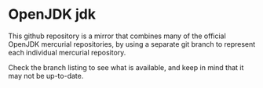 # OpenJDK jdk

This github repository is a mirror that combines many of the official
OpenJDK mercurial repositories, by using a separate git branch to
represent each individual mercurial repository.

Check the branch listing to see what is available, and keep in mind
that it may not be up-to-date.
